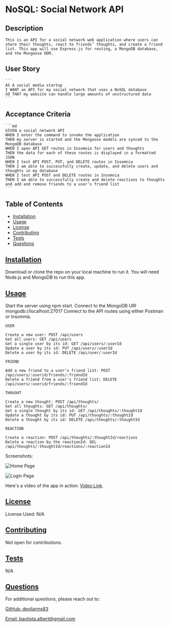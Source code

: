 # NoSQL: Social Network API

  ## Description
  
    This is an API for a social network web application where users can share their thoughts, react to friends’ thoughts, and create a friend list. This app will use Express.js for routing, a MongoDB database, and the Mongoose ODM. 

  ## User Story

    ```
    AS A social media startup
    I WANT an API for my social network that uses a NoSQL database
    SO THAT my website can handle large amounts of unstructured data
    ```


  ## Acceptance Criteria

    ```md
    GIVEN a social network API
    WHEN I enter the command to invoke the application
    THEN my server is started and the Mongoose models are synced to the MongoDB database
    WHEN I open API GET routes in Insomnia for users and thoughts
    THEN the data for each of these routes is displayed in a formatted JSON
    WHEN I test API POST, PUT, and DELETE routes in Insomnia
    THEN I am able to successfully create, update, and delete users and thoughts in my database
    WHEN I test API POST and DELETE routes in Insomnia
    THEN I am able to successfully create and delete reactions to thoughts and add and remove friends to a user’s friend list
    ```
  
  ## Table of Contents 
  
  - [Installation](#installation)
  - [Usage](#usage)
  - [License](#license)
  - [Contributing](#contributing)
  - [Tests](#tests)
  - [Questions](#questions)
  
  ## [Installation](#table-of-contents)
  
  Download or clone the repo on your local machine to run it. You will need Node.js and MongoDB to run this app.
  
  ## [Usage](#table-of-contents)
  
  Start the server using npm start.
  Connect to the MongoDB URI mongodb://localhost:27017
  Connect to the API routes using either Postman or Insomnia.

    USER

    Create a new user: POST /api/users
    Get all users: GET /api/users
    Get a single user by its id: GET /api/users/:userId
    Update a user by its id: PUT /api/users/:userId
    Delete a user by its id: DELETE /api/user/:userId

    FRIEND

    Add a new friend to a user's friend list: POST /api/users/:userid/friends/:friendId
    Delete a friend from a user's friend list: DELETE /api/users/:userid/friends/:friendId
    
    THOUGHT

    Create a new thought: POST /api/thoughts/
    Get all thoughts: GET /api/thoughts/
    Get a single thought by its id: GET /api/thoughts/:thoughtId
    Update a thought by its id: PUT /api/thoughts/:thoughtId
    Delete a thought by its id: DELETE /api/thoughts/:thoughtId
    
    REACTION

    Create a reaction: POST /api/thoughts/:thoughtId/reactions
    Delete a reaction by the reactionId: DEL /api/thoughts/:thoughtId/reactions/:reactionId

  Screenshots:

  ![Home Page](./Assets/techblog-home.png)

  ![Login Page](./Assets/techblog-login.png)

  Here's a video of the app in action: [Video Link](https://drive.google.com/file/d/1UP6B7r3EFhdG2nAEJUu-6aokJxMwkWP8/view?usp=sharing).
  
  ## [License](#table-of-contents)

  License Used: N/A
 
  ## [Contributing](#table-of-contents)
  
  Not open for contributions.

  ## [Tests](#table-of-contents)
  
  N/A
  
  ## [Questions](#table-of-contents)
  
  For additional questions, please reach out to:

  [GitHub: devilarms83](https://github.com/devilarms83)

  [Email: bautista.albert@gmail.com](mailto:bautista.albert@gmail.com)

